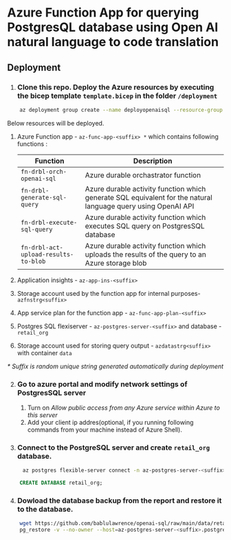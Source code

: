 # Azure Function App for querying PostgresQL database using Open AI natural language to code translation

## Deployment

1. ### Clone this repo. Deploy the Azure resources by executing the bicep template `template.bicep` in the folder `/deployment`

```sh
    az deployment group create --name deployopenaisql --resource-group rg-openai-sql --template-file template.bicep
```

Below resources will be deployed.  

1. Azure Function app - `az-func-app-<suffix> *` which contains following functions : 

    | Function                     | Description                                                                                                   |
    |------------------------------|-------------------------------------------------                                                              |
    | `fn-drbl-orch-openai-sql`    | Azure durable orchastrator function                                                                           |     
    | `fn-drbl-generate-sql-query` | Azure durable activity function which generate SQL equivalent for the natural language query using OpenAI API |
    | `fn-drbl-execute-sql-query`  | Azure durable activity function which executes SQL query on PostgresSQL database                              |
    | `fn-drbl-act-upload-results-to-blob`     | Azure durable activity function which uploads the results of the query to an Azure storage blob   |
2. Application insights - `az-app-ins-<suffix>`
3. Storage account used by the function app for internal purposes- `azfnstrg<suffix>`
4. App service plan for the function app - `az-func-app-plan-<suffix>`
5. Postgres SQL flexiserver - `az-postgres-server-<suffix>` and database - `retail_org`
6. Storage account used for storing query output - `azdatastrg<suffix>` with container `data`

_* Suffix is random unique string generated automatically during deployment_

2. ### Go to azure portal and modify network settings of PostgresSQL server
    1. Turn on _Allow public access from any Azure service within Azure to this server_
    2. Add your client ip addres(optional, if you running following commands from your machine instead of Azure Shell).

3. ### Connect to the PostgreSQL server and create `retail_org` database.

```sh
     az postgres flexible-server connect -n az-postgres-server-<suffix> -u pgadmin123 -p <password> -d postgres --interactive
```
```SQL
    CREATE DATABASE retail_org;
```
4. ### Dowload the database backup from the report and restore it to the database. 

```sh
    wget https://github.com/bablulawrence/openai-sql/raw/main/data/retail_org.dump
    pg_restore -v --no-owner --host=az-postgres-server-<suffix>.postgres.database.azure.com --port=5432 --username=pgadmin123 --dbname=retail_org retail_org.dump
```
